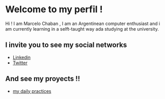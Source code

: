 <!-- HEADINGS -->
# Welcome to my perfil !
Hi ! I am Marcelo Chaban  , I am  an Argentinean computer enthusiast and i am currently learning in a selft-taught way ada studying at the university.

## I invite you to see my social networks 
* [Linkedin](https://www.linkedin.com/in/marcelochaban/ "My linkedin!!")
* [Twitter](https://twitter.com/Chabancito "My Twitter!!")
## And see my proyects !!
* [my daily practices](https://github.com/marcelochaban/Practicas "check them!!")

<!--
**marcelochaban/marcelochaban** is a ✨ _special_ ✨ repository because its `README.md` (this file) appears on your GitHub profile.

Here are some ideas to get you started:

- 🔭 I’m currently working on ... hi there holaes
- 🌱 I’m currently learning ...
- 👯 I’m looking to collaborate on ...
- 🤔 I’m looking for help with ...
- 💬 Ask me about ...
- 📫 How to reach me: ...
- 😄 Pronouns: ...
- ⚡ Fun fact: ...
-->
